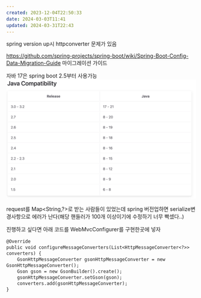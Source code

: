 ```yaml
---
created: 2023-12-04T22:50:33
date: 2024-03-03T11:41
updated: 2024-03-31T22:43
---
```

spring version up시 httpconverter 문제가 있음

https://github.com/spring-projects/spring-boot/wiki/Spring-Boot-Config-Data-Migration-Guide
마이그레이션 가이드

자바 17은 spring boot 2.5부터 사용가능
![Pasted image 20231204225453](real-resource-image/Pasted%20image%2020231204225453.png)


request를 Map<String,?>로 받는 사람들이 있었는데 spring 버전업하면 serialize변경사항으로 에러가 난다(해당 핸들러가 100개 이상이기에 수정하기 너무 빡셌다..)

진행하고 싶다면 아래 코드를 WebMvcConfigurer를 구현한곳에 넣자
```
@Override  
public void configureMessageConverters(List<HttpMessageConverter<?>> converters) {  
    GsonHttpMessageConverter gsonHttpMessageConverter = new GsonHttpMessageConverter();  
    Gson gson = new GsonBuilder().create();  
    gsonHttpMessageConverter.setGson(gson);  
    converters.add(gsonHttpMessageConverter);  
}
```